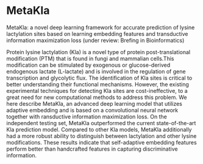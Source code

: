 # MetaKla


MetaKla: a novel deep learning framework for accurate prediction of lysine lactylation sites based on learning embedding features and transductive information maximization loss (under review: Brefing in Bioinformatics)

Protein lysine lactylation (Kla) is a novel type of protein post-translational modification (PTM) that is found in fungi and mammalian cells.This modification can be stimulated by exogenous or glucose-derived endogenous lactate (L-lactate) and is involved in the regulation of gene transcription and glycolytic flux. The identification of Kla sites is critical to better understanding their functional mechanisms. However, the existing experimental techniques for detecting Kla sites are cost-ineffective, to a great need for new computational methods to address this problem. We here describe MetaKla, an advanced deep learning model that utilizes adaptive embedding and is based on a convolutional neural network together with ransductive information maximization loss. On the independent testing set, MetaKla outperformed the current state-of-the-art Kla prediction model. Compared to other Kla models, MetaKla additionally had a more robust ability to distinguish between lactylation  and other lysine modifications. These results indicate that self-adaptive embedding features perform better than handcrafted features in capturing discriminative information.
